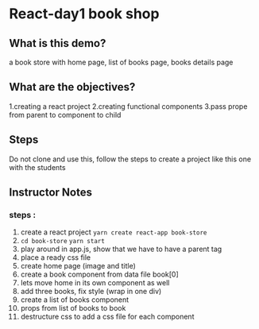 # React-day1 book shop

## What is this demo?
a book store with home page, list of books page, books details page

## What are the objectives?

1.creating a react project
2.creating functional components
3.pass prope from parent to component to child

## Steps

Do not clone and use this, follow the steps to create a project like this one with the students

## Instructor Notes

### steps :
1. create a react project `yarn create react-app book-store`
2. `cd book-store` `yarn start`
3. play around in app.js, show that we have to have a parent tag
4. place a ready css file 
5. create home page (image and title)
6. create a book component from data file book[0]
7. lets move home in its own component as well 
8. add three books, fix style (wrap in one div)
9. create a list of books component
10. props from list of books to book
11. destructure css to add a css file for each component

